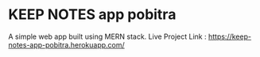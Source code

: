 # KEEP NOTES app pobitra
A simple web app built using MERN stack.
Live Project Link : https://keep-notes-app-pobitra.herokuapp.com/
